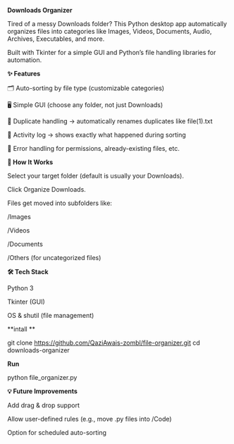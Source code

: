**Downloads Organizer**

Tired of a messy Downloads folder? This Python desktop app automatically organizes files into categories like Images, Videos, Documents, Audio, Archives, Executables, and more.

Built with Tkinter for a simple GUI and Python’s file handling libraries for automation.

**✨ Features**

🗂 Auto-sorting by file type (customizable categories)

🖥 Simple GUI (choose any folder, not just Downloads)

🔄 Duplicate handling → automatically renames duplicates like file(1).txt

📝 Activity log → shows exactly what happened during sorting

🚨 Error handling for permissions, already-existing files, etc.




**🚀 How It Works**


Select your target folder (default is usually your Downloads).

Click Organize Downloads.

Files get moved into subfolders like:

/Images

/Videos

/Documents

/Others (for uncategorized files)


**🛠 Tech Stack**

Python 3

Tkinter (GUI)

OS & shutil (file management)

**intall
**

git clone https://github.com/QaziAwais-zombl/file-organizer.git
cd downloads-organizer

**Run**

python file_organizer.py



**💡 Future Improvements**


Add drag & drop support

Allow user-defined rules (e.g., move .py files into /Code)

Option for scheduled auto-sorting

